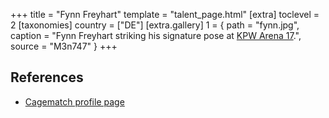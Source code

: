 +++
title = "Fynn Freyhart"
template = "talent_page.html"
[extra]
toclevel = 2
[taxonomies]
country = ["DE"]
[extra.gallery]
1 = { path = "fynn.jpg", caption = "Fynn Freyhart striking his signature pose at [KPW Arena 17](@/e/kpw/2021-08-21-kpw-arena-17-odrodzenie.md).", source = "M3n747" }
+++

## References

* [Cagematch profile page](https://www.cagematch.net/?id=2&nr=18296)
